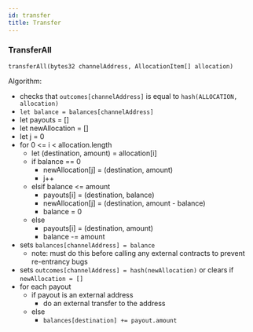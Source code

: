 ```yaml
---
id: transfer
title: Transfer
---
```


### TransferAll

`transferAll(bytes32 channelAddress, AllocationItem[] allocation)`

Algorithm:

- checks that `outcomes[channelAddress]` is equal to `hash(ALLOCATION, allocation)`
- `let balance = balances[channelAddress]`
- let payouts = []
- let newAllocation = []
- let j = 0
- for 0 <= i < allocation.length
  - let (destination, amount) = allocation[i]
  - if balance == 0
    - newAllocation[j] = (destination, amount)
    - j++
  - elsif balance <= amount
    - payouts[i] = (destination, balance)
    - newAllocation[j] = (destination, amount - balance)
    - balance = 0
  - else
    - payouts[i] = (destination, amount)
    - balance -= amount
- sets `balances[channelAddress] = balance`
  - note: must do this before calling any external contracts to prevent re-entrancy bugs
- sets `outcomes[channelAddress] = hash(newAllocation)` or clears if `newAllocation = []`
- for each payout
  - if payout is an external address
    - do an external transfer to the address
  - else
    - `balances[destination] += payout.amount`
